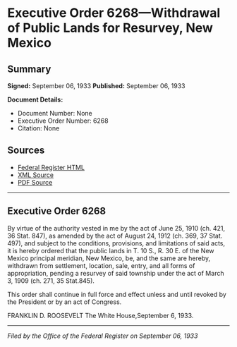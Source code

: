 # Executive Order 6268—Withdrawal of Public Lands for Resurvey, New Mexico

## Summary

**Signed:** September 06, 1933
**Published:** September 06, 1933

**Document Details:**
- Document Number: None
- Executive Order Number: 6268
- Citation: None

## Sources
- [Federal Register HTML](https://www.presidency.ucsb.edu/documents/executive-order-6268-withdrawal-public-lands-for-resurvey-new-mexico)
- [XML Source](None)
- [PDF Source](None)

---

## Executive Order 6268

By virtue of the authority vested in me by the act of June 25, 1910 (ch. 421, 36 Stat. 847), as amended by the act of August 24, 1912 (ch. 369, 37 Stat. 497), and subject to the conditions, provisions, and limitations of said acts, it is hereby ordered that the public lands in T. 10 S., R. 30 E. of the New Mexico principal meridian, New Mexico, be, and the same are hereby, withdrawn from settlement, location, sale, entry, and all forms of appropriation, pending a resurvey of said township under the act of March 3, 1909 (ch. 271, 35 Stat.845).

This order shall continue in full force and effect unless and until revoked by the President or by an act of Congress.

FRANKLIN D. ROOSEVELT
The White House,September 6, 1933.

---

*Filed by the Office of the Federal Register on September 06, 1933*
